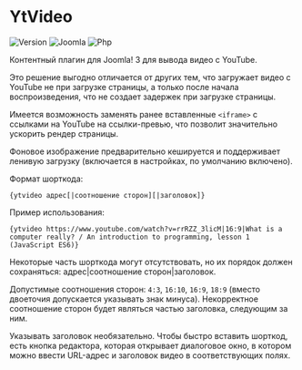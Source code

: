 # YtVideo

![Version](https://img.shields.io/badge/VERSION-1.5.6-0366d6.svg?style=for-the-badge)
![Joomla](https://img.shields.io/badge/joomla-3.7+-1A3867.svg?style=for-the-badge)
![Php](https://img.shields.io/badge/php-5.6+-8892BF.svg?style=for-the-badge)

Контентный плагин для Joomla! 3 для вывода видео с YouTube.

Это решение выгодно отличается от других тем, что загружает видео с YouTube не при загрузке страницы, а только после начала воспроизведения, что не создает задержек при загрузке страницы.

Имеется возможность заменять ранее вставленные `<iframe>` с ссылками на YouTube на ссылки-превью, что позволит значительно ускорить рендер страницы.

Фоновое изображение предварительно кешируется и поддерживает ленивую загрузку (включается в настройках, по умолчанию включено).

Формат шорткода:

```
{ytvideo адрес[|соотношение сторон][|заголовок]}
```

Пример использования:

```
{ytvideo https://www.youtube.com/watch?v=rrRZZ_3licM|16:9|What is a computer really? / An introduction to programming, lesson 1 (JavaScript ES6)}
```

Некоторые часть шорткода могут отсутствовать, но их порядок должен сохраняться: адрес|соотношение сторон|заголовок.

Допустимые соотношения сторон: `4:3`, `16:10`, `16:9`, `18:9` (вместо двоеточия допускается указывать знак минуса). Некорректное соотношение сторон будет являться частью заголовка, следующим за ним.

Указывать заголовок необязательно. Чтобы быстро вставить шорткод, есть кнопка редактора, которая открывает диалоговое окно, в котором можно ввести URL-адрес и заголовок видео в соответствующих полях.
